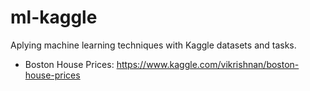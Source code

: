 # ml-kaggle
Aplying machine learning techniques with Kaggle datasets and tasks.

- Boston House Prices: https://www.kaggle.com/vikrishnan/boston-house-prices
